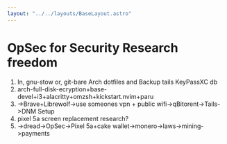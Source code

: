 ```yaml
---
layout: "../../layouts/BaseLayout.astro"
---
```


# OpSec for Security Research freedom

1. ln, gnu-stow or, git-bare Arch dotfiles and Backup tails KeyPassXC db
2. arch-full-disk-ecryption+base-devel+i3+alacritty+omzsh+kickstart.nvim+paru
3. ->Brave+Librewolf->use someones vpn + public wifi->qBitorent->Tails->DNM Setup
4. pixel 5a screen replacement research?
5. ->dread->OpSec->Pixel 5a+cake wallet->monero->laws->mining->payments
